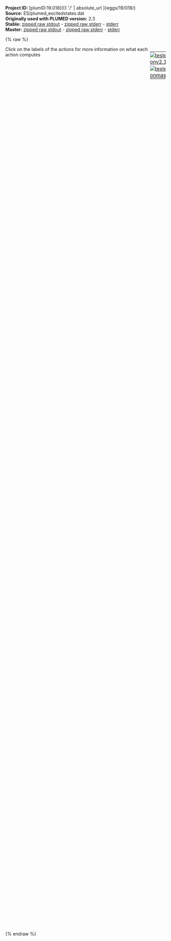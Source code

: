 **Project ID:** [plumID:19.018]({{ '/' | absolute_url }}eggs/19/018/)  
**Source:** ES/plumed_excitedstates.dat  
**Originally used with PLUMED version:** 2.3  
**Stable:** [zipped raw stdout](plumed_excitedstates.dat.plumed.stdout.txt.zip) - [zipped raw stderr](plumed_excitedstates.dat.plumed.stderr.txt.zip) - [stderr](plumed_excitedstates.dat.plumed.stderr)  
**Master:** [zipped raw stdout](plumed_excitedstates.dat.plumed_master.stdout.txt.zip) - [zipped raw stderr](plumed_excitedstates.dat.plumed_master.stderr.txt.zip) - [stderr](plumed_excitedstates.dat.plumed_master.stderr)  

{% raw %}
<div style="width: 100%; float:left">
<div style="width: 90%; float:left" id="value_details_data/ES/plumed_excitedstates.dat"> Click on the labels of the actions for more information on what each action computes </div>
<div style="width: 10%; float:left"><table><tr><td style="padding:1px"><a href="plumed_excitedstates.dat.plumed.stderr"><img src="https://img.shields.io/badge/v2.10-passing-green.svg" alt="tested onv2.10" /></a></td></tr><tr><td style="padding:1px"><a href="plumed_excitedstates.dat.plumed_master.stderr"><img src="https://img.shields.io/badge/master-passing-green.svg" alt="tested onmaster" /></a></td></tr></table></div></div>
<pre style="width=97%;">
<span class="plumedtooltip" style="color:green">WHOLEMOLECULES<span class="right">This action is used to rebuild molecules that can become split by the periodic boundary conditions. <a href="https://www.plumed.org/doc-master/user-doc/html/_w_h_o_l_e_m_o_l_e_c_u_l_e_s.html" style="color:green">More details</a><i></i></span></span> <span class="plumedtooltip">STRIDE<span class="right"> the frequency with which molecules are reassembled<i></i></span></span>=1 <span class="plumedtooltip">ENTITY0<span class="right">the atoms that make up a molecule that you wish to align<i></i></span></span>=1-107
<span style="display:none;" id="data/ES/plumed_excitedstates.dat">The WHOLEMOLECULES action with label <b></b> calculates something</span><b name="data/ES/plumed_excitedstates.datT1" onclick='showPath("data/ES/plumed_excitedstates.dat","data/ES/plumed_excitedstates.datT1","data/ES/plumed_excitedstates.datT1","black")'>T1</b><span style="display:none;" id="data/ES/plumed_excitedstates.datT1">The TORSION action with label <b>T1</b> calculates the following quantities:<table  align="center" frame="void" width="95%" cellpadding="5%"><tr><td width="5%"><b> Quantity </b>  </td><td width="5%"><b> Type </b>  </td><td><b> Description </b> </td></tr><tr><td width="5%">T1</td><td width="5%"><font color="black">scalar</font></td><td>the TORSION involving these atoms</td></tr></table></span>:  <span class="plumedtooltip" style="color:green">TORSION<span class="right">Calculate a torsional angle. <a href="https://www.plumed.org/doc-master/user-doc/html/_t_o_r_s_i_o_n.html" style="color:green">More details</a><i></i></span></span> <span class="plumedtooltip">ATOMS<span class="right">the four atoms involved in the torsional angle<i></i></span></span>=4,3,36,37
<b name="data/ES/plumed_excitedstates.datT2" onclick='showPath("data/ES/plumed_excitedstates.dat","data/ES/plumed_excitedstates.datT2","data/ES/plumed_excitedstates.datT2","black")'>T2</b><span style="display:none;" id="data/ES/plumed_excitedstates.datT2">The TORSION action with label <b>T2</b> calculates the following quantities:<table  align="center" frame="void" width="95%" cellpadding="5%"><tr><td width="5%"><b> Quantity </b>  </td><td width="5%"><b> Type </b>  </td><td><b> Description </b> </td></tr><tr><td width="5%">T2</td><td width="5%"><font color="black">scalar</font></td><td>the TORSION involving these atoms</td></tr></table></span>:  <span class="plumedtooltip" style="color:green">TORSION<span class="right">Calculate a torsional angle. <a href="https://www.plumed.org/doc-master/user-doc/html/_t_o_r_s_i_o_n.html" style="color:green">More details</a><i></i></span></span> <span class="plumedtooltip">ATOMS<span class="right">the four atoms involved in the torsional angle<i></i></span></span>=58,57,25,26
<b name="data/ES/plumed_excitedstates.datT3" onclick='showPath("data/ES/plumed_excitedstates.dat","data/ES/plumed_excitedstates.datT3","data/ES/plumed_excitedstates.datT3","black")'>T3</b><span style="display:none;" id="data/ES/plumed_excitedstates.datT3">The TORSION action with label <b>T3</b> calculates the following quantities:<table  align="center" frame="void" width="95%" cellpadding="5%"><tr><td width="5%"><b> Quantity </b>  </td><td width="5%"><b> Type </b>  </td><td><b> Description </b> </td></tr><tr><td width="5%">T3</td><td width="5%"><font color="black">scalar</font></td><td>the TORSION involving these atoms</td></tr></table></span>:    <span class="plumedtooltip" style="color:green">TORSION<span class="right">Calculate a torsional angle. <a href="https://www.plumed.org/doc-master/user-doc/html/_t_o_r_s_i_o_n.html" style="color:green">More details</a><i></i></span></span> <span class="plumedtooltip">ATOMS<span class="right">the four atoms involved in the torsional angle<i></i></span></span>=79,78,46,47


<span style="color:blue" class="comment"># this the lambda value for current window</span>
<span id="data/ES/plumed_excitedstates.datdeflambda_short"><b name="data/ES/plumed_excitedstates.datlambda" onclick='showPath("data/ES/plumed_excitedstates.dat","data/ES/plumed_excitedstates.datlambda","data/ES/plumed_excitedstates.datlambda","black")'>lambda</b><span style="display:none;" id="data/ES/plumed_excitedstates.datlambda">The CONSTANT action with label <b>lambda</b> calculates the following quantities:<table  align="center" frame="void" width="95%" cellpadding="5%"><tr><td width="5%"><b> Quantity </b>  </td><td width="5%"><b> Type </b>  </td><td><b> Description </b> </td></tr><tr><td width="5%">lambda</td><td width="5%"><font color="black">scalar</font></td><td>the constant value that was read from the plumed input</td></tr></table></span>: <span class="plumedtooltip" style="color:green">CONSTANT<span class="right">Create a constant value that can be passed to actions This action has <a class="toggler" href='javascript:;' onclick='toggleDisplay("data/ES/plumed_excitedstates.datdeflambda");'>hidden defaults</a>. <a href="https://www.plumed.org/doc-master/user-doc/html/_c_o_n_s_t_a_n_t.html">More details</a><i></i></span></span> <span class="plumedtooltip">VALUE<span class="right">the single number that you would like to store<i></i></span></span>=0.00
</span><span id="data/ES/plumed_excitedstates.datdeflambda_long" style="display:none;"><b name="data/ES/plumed_excitedstates.datlambda" onclick='showPath("data/ES/plumed_excitedstates.dat","data/ES/plumed_excitedstates.datlambda","data/ES/plumed_excitedstates.datlambda","black")'>lambda</b>: <span class="plumedtooltip" style="color:green">CONSTANT<span class="right">Create a constant value that can be passed to actions This action uses the <a class="toggler" href='javascript:;' onclick='toggleDisplay("data/ES/plumed_excitedstates.datdeflambda");'>defaults shown here</a>. <a href="https://www.plumed.org/doc-master/user-doc/html/_c_o_n_s_t_a_n_t.html">More details</a><i></i></span></span> <span class="plumedtooltip">VALUE<span class="right">the single number that you would like to store<i></i></span></span>=0.00  <span class="plumedtooltip">NROWS<span class="right"> the number of rows in your input matrix<i></i></span></span>=0 <span class="plumedtooltip">NCOLS<span class="right"> the number of columns in your matrix<i></i></span></span>=0
</span><br/><span style="color:blue" class="comment"># first we define V0</span>
<span class="plumedtooltip" style="color:green">MATHEVAL<span class="right">An alias to the CUSTOM function that can also be used to calaculate combinations of variables using a custom expression. <a href="https://www.plumed.org/doc-master/user-doc/html/_m_a_t_h_e_v_a_l.html" style="color:green">More details</a><i></i></span></span> ...
 <span class="plumedtooltip">LABEL<span class="right">a label for the action so that its output can be referenced in the input to other actions<i></i></span></span>=<b name="data/ES/plumed_excitedstates.datV0" onclick='showPath("data/ES/plumed_excitedstates.dat","data/ES/plumed_excitedstates.datV0","data/ES/plumed_excitedstates.datV0","black")'>V0</b><span style="display:none;" id="data/ES/plumed_excitedstates.datV0">The MATHEVAL action with label <b>V0</b> calculates the following quantities:<table  align="center" frame="void" width="95%" cellpadding="5%"><tr><td width="5%"><b> Quantity </b>  </td><td width="5%"><b> Type </b>  </td><td><b> Description </b> </td></tr><tr><td width="5%">V0</td><td width="5%"><font color="black">scalar</font></td><td>an arbitrary function</td></tr></table></span> <span class="plumedtooltip">ARG<span class="right">the values input to this function<i></i></span></span>=<b name="data/ES/plumed_excitedstates.datT3">T3</b> <span class="plumedtooltip">VAR<span class="right">the names to give each of the arguments in the function<i></i></span></span>=x
 <span class="plumedtooltip">FUNC<span class="right">the function you wish to evaluate<i></i></span></span>=13.68-0.057*cos(x-pi)-48.06*(cos(x-pi))^2+0.17*(cos(x-pi))^3+42.2*(cos(x-pi))^4-0.0809*(cos(x-pi))^5
 <span class="plumedtooltip">PERIODIC<span class="right">if the output of your function is periodic then you should specify the periodicity of the function<i></i></span></span>=NO
... MATHEVAL
<br/><span style="color:blue" class="comment"># then V1</span>
<span class="plumedtooltip" style="color:green">MATHEVAL<span class="right">An alias to the CUSTOM function that can also be used to calaculate combinations of variables using a custom expression. <a href="https://www.plumed.org/doc-master/user-doc/html/_m_a_t_h_e_v_a_l.html" style="color:green">More details</a><i></i></span></span> ...
 <span class="plumedtooltip">LABEL<span class="right">a label for the action so that its output can be referenced in the input to other actions<i></i></span></span>=<b name="data/ES/plumed_excitedstates.datV1" onclick='showPath("data/ES/plumed_excitedstates.dat","data/ES/plumed_excitedstates.datV1","data/ES/plumed_excitedstates.datV1","black")'>V1</b><span style="display:none;" id="data/ES/plumed_excitedstates.datV1">The MATHEVAL action with label <b>V1</b> calculates the following quantities:<table  align="center" frame="void" width="95%" cellpadding="5%"><tr><td width="5%"><b> Quantity </b>  </td><td width="5%"><b> Type </b>  </td><td><b> Description </b> </td></tr><tr><td width="5%">V1</td><td width="5%"><font color="black">scalar</font></td><td>an arbitrary function</td></tr></table></span> <span class="plumedtooltip">ARG<span class="right">the values input to this function<i></i></span></span>=<b name="data/ES/plumed_excitedstates.datT3">T3</b> <span class="plumedtooltip">VAR<span class="right">the names to give each of the arguments in the function<i></i></span></span>=x
 <span class="plumedtooltip">FUNC<span class="right">the function you wish to evaluate<i></i></span></span>=341.-0.463*cos(x-pi)-92.73*(cos(x-pi))^2+1.23*(cos(x-pi))^3+55.6*(cos(x-pi))^4-0.803*(cos(x-pi))^5
 <span class="plumedtooltip">PERIODIC<span class="right">if the output of your function is periodic then you should specify the periodicity of the function<i></i></span></span>=NO
... MATHEVAL
<br/><span style="color:blue" class="comment"># This is Vlambda for current window</span>
<b name="data/ES/plumed_excitedstates.datVlambda" onclick='showPath("data/ES/plumed_excitedstates.dat","data/ES/plumed_excitedstates.datVlambda","data/ES/plumed_excitedstates.datVlambda","black")'>Vlambda</b><span style="display:none;" id="data/ES/plumed_excitedstates.datVlambda">The MATHEVAL action with label <b>Vlambda</b> calculates the following quantities:<table  align="center" frame="void" width="95%" cellpadding="5%"><tr><td width="5%"><b> Quantity </b>  </td><td width="5%"><b> Type </b>  </td><td><b> Description </b> </td></tr><tr><td width="5%">Vlambda</td><td width="5%"><font color="black">scalar</font></td><td>an arbitrary function</td></tr></table></span>: <span class="plumedtooltip" style="color:green">MATHEVAL<span class="right">An alias to the CUSTOM function that can also be used to calaculate combinations of variables using a custom expression. <a href="https://www.plumed.org/doc-master/user-doc/html/_m_a_t_h_e_v_a_l.html" style="color:green">More details</a><i></i></span></span> <span class="plumedtooltip">ARG<span class="right">the values input to this function<i></i></span></span>=<b name="data/ES/plumed_excitedstates.datV0">V0</b>,<b name="data/ES/plumed_excitedstates.datV1">V1</b>,<b name="data/ES/plumed_excitedstates.datlambda">lambda</b> <span class="plumedtooltip">VAR<span class="right">the names to give each of the arguments in the function<i></i></span></span>=x,y,z <span class="plumedtooltip">FUNC<span class="right">the function you wish to evaluate<i></i></span></span>=(1.0-z)*x+z*y <span class="plumedtooltip">PERIODIC<span class="right">if the output of your function is periodic then you should specify the periodicity of the function<i></i></span></span>=NO

<span style="color:blue" class="comment"># These are Vlambda for nearest neighbors</span>
<b name="data/ES/plumed_excitedstates.datVlambdap" onclick='showPath("data/ES/plumed_excitedstates.dat","data/ES/plumed_excitedstates.datVlambdap","data/ES/plumed_excitedstates.datVlambdap","black")'>Vlambdap</b><span style="display:none;" id="data/ES/plumed_excitedstates.datVlambdap">The MATHEVAL action with label <b>Vlambdap</b> calculates the following quantities:<table  align="center" frame="void" width="95%" cellpadding="5%"><tr><td width="5%"><b> Quantity </b>  </td><td width="5%"><b> Type </b>  </td><td><b> Description </b> </td></tr><tr><td width="5%">Vlambdap</td><td width="5%"><font color="black">scalar</font></td><td>an arbitrary function</td></tr></table></span>: <span class="plumedtooltip" style="color:green">MATHEVAL<span class="right">An alias to the CUSTOM function that can also be used to calaculate combinations of variables using a custom expression. <a href="https://www.plumed.org/doc-master/user-doc/html/_m_a_t_h_e_v_a_l.html" style="color:green">More details</a><i></i></span></span> <span class="plumedtooltip">ARG<span class="right">the values input to this function<i></i></span></span>=<b name="data/ES/plumed_excitedstates.datV0">V0</b>,<b name="data/ES/plumed_excitedstates.datV1">V1</b>,<b name="data/ES/plumed_excitedstates.datlambda">lambda</b> <span class="plumedtooltip">VAR<span class="right">the names to give each of the arguments in the function<i></i></span></span>=x,y,z <span class="plumedtooltip">FUNC<span class="right">the function you wish to evaluate<i></i></span></span>=(1.0-z-0.02)*x+(z+0.02)*y <span class="plumedtooltip">PERIODIC<span class="right">if the output of your function is periodic then you should specify the periodicity of the function<i></i></span></span>=NO
<b name="data/ES/plumed_excitedstates.datVlambdam" onclick='showPath("data/ES/plumed_excitedstates.dat","data/ES/plumed_excitedstates.datVlambdam","data/ES/plumed_excitedstates.datVlambdam","black")'>Vlambdam</b><span style="display:none;" id="data/ES/plumed_excitedstates.datVlambdam">The MATHEVAL action with label <b>Vlambdam</b> calculates the following quantities:<table  align="center" frame="void" width="95%" cellpadding="5%"><tr><td width="5%"><b> Quantity </b>  </td><td width="5%"><b> Type </b>  </td><td><b> Description </b> </td></tr><tr><td width="5%">Vlambdam</td><td width="5%"><font color="black">scalar</font></td><td>an arbitrary function</td></tr></table></span>: <span class="plumedtooltip" style="color:green">MATHEVAL<span class="right">An alias to the CUSTOM function that can also be used to calaculate combinations of variables using a custom expression. <a href="https://www.plumed.org/doc-master/user-doc/html/_m_a_t_h_e_v_a_l.html" style="color:green">More details</a><i></i></span></span> <span class="plumedtooltip">ARG<span class="right">the values input to this function<i></i></span></span>=<b name="data/ES/plumed_excitedstates.datV0">V0</b>,<b name="data/ES/plumed_excitedstates.datV1">V1</b>,<b name="data/ES/plumed_excitedstates.datlambda">lambda</b> <span class="plumedtooltip">VAR<span class="right">the names to give each of the arguments in the function<i></i></span></span>=x,y,z <span class="plumedtooltip">FUNC<span class="right">the function you wish to evaluate<i></i></span></span>=(1.0-z+0.02)*x+(z-0.02)*y <span class="plumedtooltip">PERIODIC<span class="right">if the output of your function is periodic then you should specify the periodicity of the function<i></i></span></span>=NO

<span style="color:blue" class="comment"># activate Vlambda bias for current window</span>
<b name="data/ES/plumed_excitedstates.datVlbias" onclick='showPath("data/ES/plumed_excitedstates.dat","data/ES/plumed_excitedstates.datVlbias","data/ES/plumed_excitedstates.datVlbias","black")'>Vlbias</b><span style="display:none;" id="data/ES/plumed_excitedstates.datVlbias">The BIASVALUE action with label <b>Vlbias</b> calculates the following quantities:<table  align="center" frame="void" width="95%" cellpadding="5%"><tr><td width="5%"><b> Quantity </b>  </td><td width="5%"><b> Type </b>  </td><td><b> Description </b> </td></tr><tr><td width="5%">Vlbias.bias</td><td width="5%"><font color="black">scalar</font></td><td>the instantaneous value of the bias potential</td></tr><tr><td width="5%">Vlbias.Vlambda_bias</td><td width="5%"><font color="black">scalar</font></td><td>one or multiple instances of this quantity can be referenced elsewhere in the input file. these quantities will named with  the arguments of the bias followed by the character string _bias. These quantities tell the user how much the bias is due to each of the colvars. This particular component measures this quantity for the input CV named Vlambda</td></tr></table></span>: <span class="plumedtooltip" style="color:green">BIASVALUE<span class="right">Takes the value of one variable and use it as a bias <a href="https://www.plumed.org/doc-master/user-doc/html/_b_i_a_s_v_a_l_u_e.html" style="color:green">More details</a><i></i></span></span> <span class="plumedtooltip">ARG<span class="right">the labels of the scalar/vector arguments whose values will be used as a bias on the system<i></i></span></span>=<b name="data/ES/plumed_excitedstates.datVlambda">Vlambda</b>

<span class="plumedtooltip" style="color:green">METAD<span class="right">Used to performed metadynamics on one or more collective variables. <a href="https://www.plumed.org/doc-master/user-doc/html/_m_e_t_a_d.html" style="color:green">More details</a><i></i></span></span> <span class="plumedtooltip">ARG<span class="right">the labels of the scalars on which the bias will act<i></i></span></span>=<b name="data/ES/plumed_excitedstates.datT3">T3</b> <span class="plumedtooltip">SIGMA<span class="right">the widths of the Gaussian hills<i></i></span></span>=0.2 <span class="plumedtooltip">HEIGHT<span class="right">the heights of the Gaussian hills<i></i></span></span>=1.2 <span class="plumedtooltip">PACE<span class="right">the frequency for hill addition<i></i></span></span>=500 <span class="plumedtooltip">FILE<span class="right"> a file in which the list of added hills is stored<i></i></span></span>=HILLS_0.00 <span class="plumedtooltip">BIASFACTOR<span class="right">use well tempered metadynamics and use this bias factor<i></i></span></span>=25.0 <span class="plumedtooltip">TEMP<span class="right">the system temperature - this is only needed if you are doing well-tempered metadynamics<i></i></span></span>=300.0 <span class="plumedtooltip">GRID_MIN<span class="right">the lower bounds for the grid<i></i></span></span>=-pi <span class="plumedtooltip">GRID_MAX<span class="right">the upper bounds for the grid<i></i></span></span>=pi


<span style="color:blue" class="comment"># print out useful stuff</span>
<span class="plumedtooltip" style="color:green">PRINT<span class="right">Print quantities to a file. <a href="https://www.plumed.org/doc-master/user-doc/html/_p_r_i_n_t.html" style="color:green">More details</a><i></i></span></span> <span class="plumedtooltip">ARG<span class="right">the labels of the values that you would like to print to the file<i></i></span></span>=<b name="data/ES/plumed_excitedstates.datT3">T3</b>,<b name="data/ES/plumed_excitedstates.datVlambdam">Vlambdam</b>,<b name="data/ES/plumed_excitedstates.datVlambda">Vlambda</b>,<b name="data/ES/plumed_excitedstates.datVlambdap">Vlambdap</b>,<b name="data/ES/plumed_excitedstates.datT1">T1</b>,<b name="data/ES/plumed_excitedstates.datT2">T2</b> <span class="plumedtooltip">STRIDE<span class="right"> the frequency with which the quantities of interest should be output<i></i></span></span>=500 <span class="plumedtooltip">FILE<span class="right">the name of the file on which to output these quantities<i></i></span></span>=COLVAR_0.00
</pre>
{% endraw %}

